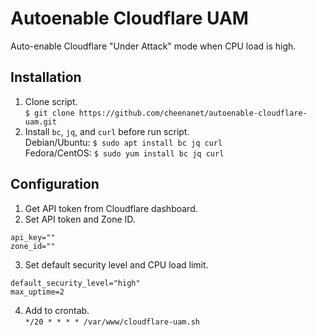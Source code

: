 # Autoenable Cloudflare UAM
Auto-enable Cloudflare "Under Attack" mode when CPU load is high.

## Installation
1. Clone script.  
`$ git clone https://github.com/cheenanet/autoenable-cloudflare-uam.git`
2. Install `bc`, `jq`, and `curl` before run script.  
Debian/Ubuntu: `$ sudo apt install bc jq curl`  
Fedora/CentOS: `$ sudo yum install bc jq curl`

## Configuration
1. Get API token from Cloudflare dashboard.
2. Set API token and Zone ID.
```
api_key=""
zone_id=""
```
3. Set default security level and CPU load limit.
```
default_security_level="high"
max_uptime=2
```
4. Add to crontab.  
`*/20 * * * * /var/www/cloudflare-uam.sh`
